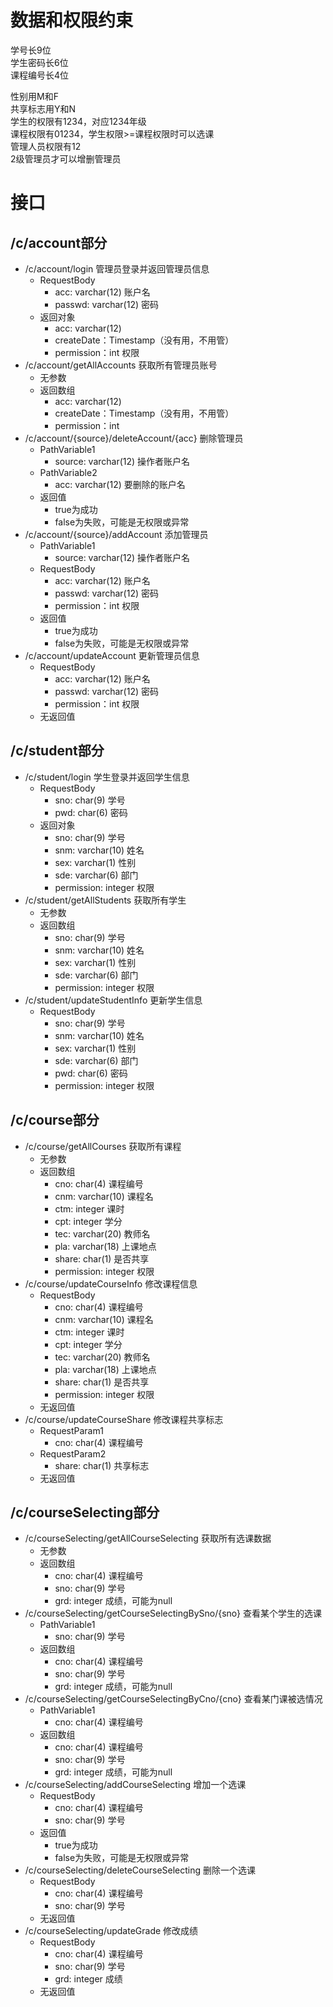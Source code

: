 # 数据和权限约束
学号长9位  
学生密码长6位  
课程编号长4位  

性别用M和F  
共享标志用Y和N  
学生的权限有1234，对应1234年级  
课程权限有01234，学生权限>=课程权限时可以选课  
管理人员权限有12  
2级管理员才可以增删管理员  

# 接口
## /c/account部分
- /c/account/login 管理员登录并返回管理员信息
    - RequestBody
        - acc: varchar(12) 账户名
        - passwd: varchar(12) 密码
    - 返回对象
        - acc: varchar(12)
        - createDate：Timestamp（没有用，不用管）
        - permission：int 权限
- /c/account/getAllAccounts 获取所有管理员账号
    - 无参数
    - 返回数组
        - acc: varchar(12)
        - createDate：Timestamp（没有用，不用管）
        - permission：int
- /c/account/{source}/deleteAccount/{acc} 删除管理员
    - PathVariable1
        - source: varchar(12) 操作者账户名
    - PathVariable2
        - acc: varchar(12) 要删除的账户名
    - 返回值
        - true为成功
        - false为失败，可能是无权限或异常
- /c/account/{source}/addAccount 添加管理员
    - PathVariable1
        - source: varchar(12) 操作者账户名
    - RequestBody
        - acc: varchar(12) 账户名
        - passwd: varchar(12) 密码
        - permission：int 权限
    - 返回值
        - true为成功
        - false为失败，可能是无权限或异常
- /c/account/updateAccount 更新管理员信息
    - RequestBody
        - acc: varchar(12) 账户名
        - passwd: varchar(12) 密码
        - permission：int 权限
    - 无返回值
## /c/student部分
- /c/student/login 学生登录并返回学生信息
    - RequestBody
        - sno: char(9) 学号
        - pwd: char(6) 密码
    - 返回对象
        - sno: char(9) 学号
        - snm: varchar(10) 姓名
        - sex: varchar(1) 性别
        - sde: varchar(6) 部门
        - permission: integer 权限
- /c/student/getAllStudents 获取所有学生
    - 无参数
    - 返回数组
        - sno: char(9) 学号
        - snm: varchar(10) 姓名
        - sex: varchar(1) 性别
        - sde: varchar(6) 部门
        - permission: integer 权限
- /c/student/updateStudentInfo 更新学生信息
    - RequestBody
        - sno: char(9) 学号
        - snm: varchar(10) 姓名
        - sex: varchar(1) 性别
        - sde: varchar(6) 部门
        - pwd: char(6) 密码  
        - permission: integer 权限
## /c/course部分
- /c/course/getAllCourses 获取所有课程
    - 无参数
    - 返回数组
        - cno: char(4) 课程编号
        - cnm: varchar(10) 课程名
        - ctm: integer 课时
        - cpt: integer 学分
        - tec: varchar(20) 教师名
        - pla: varchar(18) 上课地点 
        - share: char(1) 是否共享
        - permission: integer 权限
- /c/course/updateCourseInfo 修改课程信息
    - RequestBody
        - cno: char(4) 课程编号
        - cnm: varchar(10) 课程名
        - ctm: integer 课时
        - cpt: integer 学分
        - tec: varchar(20) 教师名
        - pla: varchar(18) 上课地点
        - share: char(1) 是否共享
        - permission: integer 权限
    - 无返回值
- /c/course/updateCourseShare 修改课程共享标志
    - RequestParam1
        - cno: char(4) 课程编号
    - RequestParam2
        - share: char(1) 共享标志
    - 无返回值
## /c/courseSelecting部分
- /c/courseSelecting/getAllCourseSelecting 获取所有选课数据
    - 无参数
    - 返回数组
        - cno: char(4) 课程编号
        - sno: char(9) 学号
        - grd: integer 成绩，可能为null
- /c/courseSelecting/getCourseSelectingBySno/{sno} 查看某个学生的选课
    - PathVariable1
        - sno: char(9) 学号
    - 返回数组
        - cno: char(4) 课程编号
        - sno: char(9) 学号
        - grd: integer 成绩，可能为null
- /c/courseSelecting/getCourseSelectingByCno/{cno} 查看某门课被选情况
    - PathVariable1
        - cno: char(4) 课程编号
    - 返回数组
        - cno: char(4) 课程编号
        - sno: char(9) 学号
        - grd: integer 成绩，可能为null
- /c/courseSelecting/addCourseSelecting 增加一个选课
    - RequestBody
        - cno: char(4) 课程编号
        - sno: char(9) 学号
    - 返回值
        - true为成功
        - false为失败，可能是无权限或异常
- /c/courseSelecting/deleteCourseSelecting 删除一个选课
    - RequestBody
        - cno: char(4) 课程编号
        - sno: char(9) 学号
    - 无返回值
- /c/courseSelecting/updateGrade 修改成绩
    - RequestBody
        - cno: char(4) 课程编号
        - sno: char(9) 学号
        - grd: integer 成绩
    - 无返回值